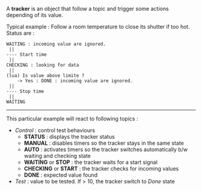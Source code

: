 A **tracker** is an object that follow a topic and trigger some actions depending of its value.

Typical example : Follow a room temperature to close its shutter if too hot.
Status are :

	WAITING : incoming value are ignored.
	 ||
	---- Start time
	 ||
	CHECKING : looking for data
	 ||
	(lua) Is value above limite ?
		-> Yes : DONE : incoming value are ignored.
	 ||
	---- Stop time
	 ||
	WAITING

--------

This particular example will react to following topics :

* *Control* : control test behaviours
  * **STATUS** : displays the tracker status
  * **MANUAL** : disables timers so the tracker stays in the same state
  * **AUTO** : activates timers so the tracker switches automatically b/w waiting and checking state
  * **WAITING** or **STOP** : the tracker waits for a start signal
  * **CHECKING** or **START** : the tracker checks for incoming values
  * **DONE** : expected value found
* *Test* : value to be tested. If > 10, the tracker switch to *Done* state
